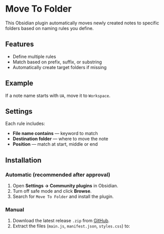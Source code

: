 # Move To Folder

This Obsidian plugin automatically moves newly created notes to specific folders based on naming rules you define.

## Features

- Define multiple rules
- Match based on prefix, suffix, or substring
- Automatically create target folders if missing

## Example

If a note name starts with `UA`, move it to `Workspace`.

## Settings

Each rule includes:
- **File name contains** — keyword to match
- **Destination folder** — where to move the note
- **Position** — match at start, middle or end

## Installation

### Automatic (recommended after approval)
1. Open **Settings → Community plugins** in Obsidian.
2. Turn off safe mode and click **Browse**.
3. Search for `Move To Folder` and install the plugin.

### Manual
1. Download the latest release `.zip` from [GitHub](https://github.com/KaramazovBrothers/moveToFolder).
2. Extract the files (`main.js`, `manifest.json`, `styles.css`) to:

